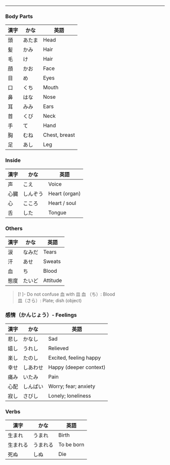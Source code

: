 
---
### Body Parts
| 漢字 | かな | 英語 |
| ---- | ---- | ---- |
| 頭 | あたま | Head |
| 髪 | かみ | Hair |
| 毛 | け | Hair |
| 顔 | かお | Face |
| 目 | め | Eyes |
| 口 | くち | Mouth |
| 鼻 | はな | Nose |
| 耳 | みみ | Ears |
| 首 | くび | Neck |
| 手 | て | Hand |
| 胸 | むね | Chest, breast |
| 足 | あし | Leg |

### Inside
| 漢字 | かな | 英語 |
| ---- | ---- | ---- |
| 声 | こえ | Voice |
| 心臓 | しんぞう | Heart (organ) |
| 心 | こころ | Heart / soul |
| 舌 | した | Tongue |

### Others
| 漢字 | かな | 英語 |
| ---- | ---- | ---- |
| 涙 | なみだ | Tears |
| 汗 | あせ | Sweats |
| 血 | ち | Blood |
| 態度 | たいど | Attitude |

>[! ]- Do not confuse 血 with 皿 
>血 （ち）: Blood \
>皿（さら）: Plate; dish (object)

### 感情（かんじょう）- Feelings
| 漢字 | かな | 英語 |
| ---- | ---- | ---- |
| 悲し | かなし | Sad |
| 嬉し | うれし | Relieved |
| 楽し | たのし | Excited, feeling happy |
| 幸せ | しあわせ | Happy (deeper context) |
| 痛み | いたみ | Pain |
| 心配 | しんぱい | Worry; fear; anxiety |
| 寂し | さびし | Lonely; loneliness |

### Verbs
| 漢字 | かな | 英語 |
| ---- | ---- | ---- |
| 生まれ | うまれ | Birth |
| 生まれる | うまれる | To be born |
| 死ぬ | しぬ | Die |


